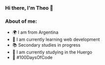 ### Hi there, I'm Theo 👋

### About of me:
- 🌍 I am from Argentina
- 🥑 I am currently learning web development
- 📚 Secondary studies in progress
- 🎯 I am currently studying in the Huergo
- 🦾 #100DaysOfCode



